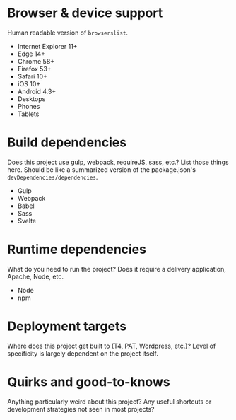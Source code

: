 # Browser & device support
Human readable version of `browserslist`.

* Internet Explorer 11+
* Edge 14+
* Chrome 58+
* Firefox 53+
* Safari 10+
* iOS 10+
* Android 4.3+
* Desktops
* Phones
* Tablets


# Build dependencies
Does this project use gulp, webpack, requireJS, sass, etc.? List those things here. Should be like a summarized version of the package.json's `devDependencies/dependencies`.

* Gulp
* Webpack
* Babel
* Sass
* Svelte


# Runtime dependencies
What do you need to run the project? Does it require a delivery application, Apache, Node, etc.

* Node
* npm


# Deployment targets
Where does this project get built to (T4, PAT, Wordpress, etc.)? Level of specificity is largely dependent on the project itself.


# Quirks and good-to-knows
Anything particularly weird about this project? Any useful shortcuts or development strategies not seen in most projects?
